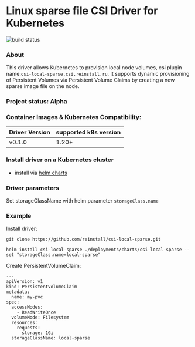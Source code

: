 # Linux sparse file CSI Driver for Kubernetes
![build status](https://github.com/reinstall/csi-local-sparse/actions/workflows/ci.yml/badge.svg)

### About
This driver allows Kubernetes to provision local node volumes, csi plugin name:`csi-local-sparse.csi.reinstall.ru`. 
It supports dynamic provisioning of Persistent Volumes via Persistent Volume Claims by creating a new sparse image file
on the node.

### Project status: Alpha

### Container Images & Kubernetes Compatibility:
| Driver Version | supported k8s version |
|----------------|-----------------------|
| v0.1.0         | 1.20+                 |

### Install driver on a Kubernetes cluster
- install via [helm charts](./deployments/charts)

### Driver parameters
Set storageClassName with helm parameter `storageClass.name`

### Example

Install driver:
```
git clone https://github.com/reinstall/csi-local-sparse.git

helm install csi-local-sparse ./deployments/charts/csi-local-sparse --set "storageClass.name=local-sparse"
```

Create PersistentVolumeClaim:
```
---
apiVersion: v1
kind: PersistentVolumeClaim
metadata:
  name: my-pvc
spec:
  accessModes:
    - ReadWriteOnce
  volumeMode: Filesystem
  resources:
    requests:
      storage: 1Gi
  storageClassName: local-sparse
```